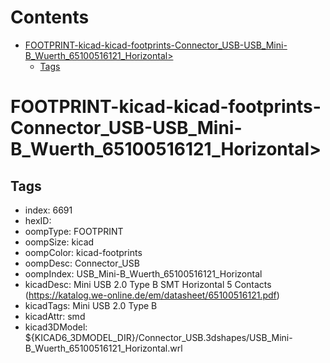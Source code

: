 



Contents
========

* [FOOTPRINT-kicad-kicad-footprints-Connector_USB-USB_Mini-B_Wuerth_65100516121_Horizontal>](#footprint-kicad-kicad-footprints-connector_usb-usb_mini-b_wuerth_65100516121_horizontal)
	* [Tags](#tags)

# FOOTPRINT-kicad-kicad-footprints-Connector_USB-USB_Mini-B_Wuerth_65100516121_Horizontal>

## Tags

- index: 6691
- hexID: 
- oompType: FOOTPRINT
- oompSize: kicad
- oompColor: kicad-footprints
- oompDesc: Connector_USB
- oompIndex: USB_Mini-B_Wuerth_65100516121_Horizontal
- kicadDesc: Mini USB 2.0 Type B SMT Horizontal 5 Contacts (https://katalog.we-online.de/em/datasheet/65100516121.pdf)
- kicadTags: Mini USB 2.0 Type B
- kicadAttr: smd
- kicad3DModel: ${KICAD6_3DMODEL_DIR}/Connector_USB.3dshapes/USB_Mini-B_Wuerth_65100516121_Horizontal.wrl
